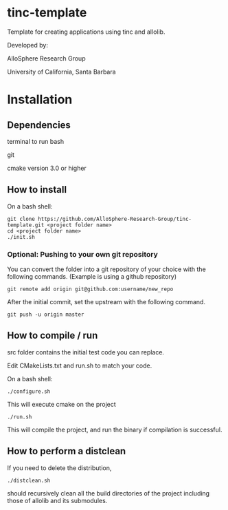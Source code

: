 # tinc-template
Template for creating applications using tinc and allolib.

Developed by:

AlloSphere Research Group

University of California, Santa Barbara

# Installation

## Dependencies

terminal to run bash

git

cmake version 3.0 or higher

## How to install
On a bash shell:

    git clone https://github.com/AlloSphere-Research-Group/tinc-template.git <project folder name>
    cd <project folder name>
    ./init.sh

### Optional: Pushing to your own git repository
You can convert the folder into a git repository of your choice with the following commands. (Example is using a github repository)
        
    git remote add origin git@github.com:username/new_repo

After the initial commit, set the upstream with the following command.

    git push -u origin master

## How to compile / run
src folder contains the initial test code you can replace.

Edit CMakeLists.txt and run.sh to match your code.

On a bash shell:

    ./configure.sh

This will execute cmake on the project

    ./run.sh

This will compile the project, and run the binary if compilation is successful.

## How to perform a distclean
If you need to delete the distribution,

    ./distclean.sh

should recursively clean all the build directories of the project including those of allolib and its submodules.

